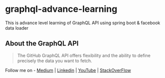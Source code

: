# graphql-advance-learning
This is advance level learning of GraphQL API using spring boot &amp; facebook data loader

## About the GraphQL API
> The GitHub GraphQL API offers flexibility and the ability to define precisely the data you want to fetch.

Follow me on - [Medium](https://saurabhshcs.medium.com) | [Linkedin](https://www.linkedin.com/in/saurabhshcs/) | [YouTube](https://www.youtube.com/channel/UCSQqjPw7_tfx1Ie4yYHbcxQ?pbjreload=102) | [StackOverFlow](https://stackoverflow.com/users/10719720/saurabhshcs?tab=profile)


